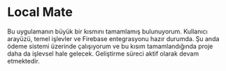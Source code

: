 # Local Mate 
Bu uygulamanın büyük bir kısmını tamamlamış bulunuyorum.
Kullanıcı arayüzü, temel işlevler ve Firebase entegrasyonu hazır durumda.
Şu anda ödeme sistemi üzerinde çalışıyorum ve bu kısım tamamlandığında proje daha da işlevsel hale gelecek.
Geliştirme süreci aktif olarak devam etmektedir.

